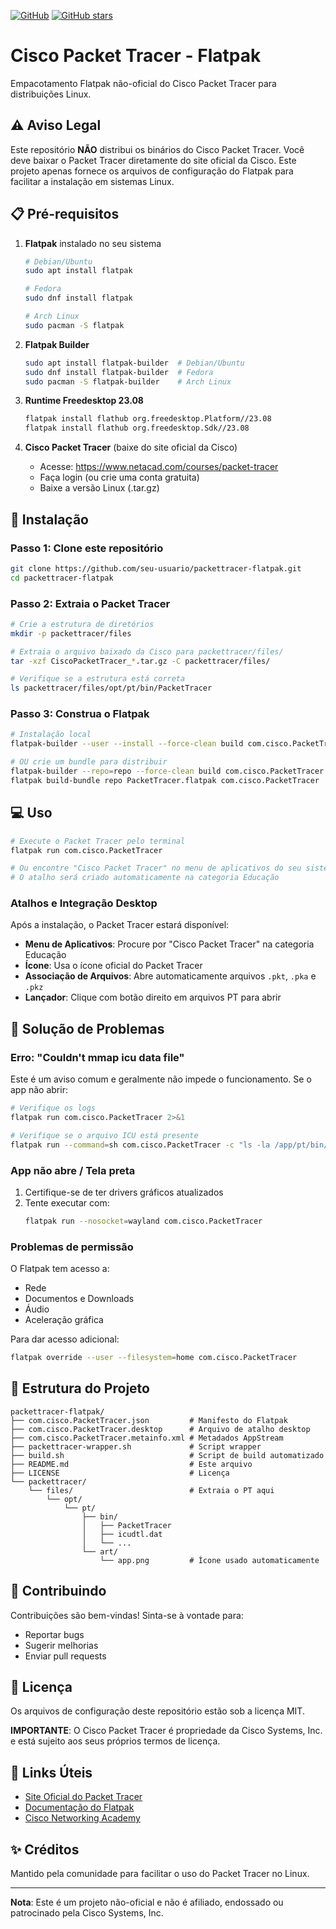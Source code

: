 [![GitHub](https://img.shields.io/github/license/wogawa-devops-cybsec/packettracer-flatpak)](LICENSE)
[![GitHub stars](https://img.shields.io/github/stars/wogawa-devops-cybsec/packettracer-flatpak)](https://github.com/wogawa-devops-cybsec/packettracer-flatpak/stargazers)

# Cisco Packet Tracer - Flatpak

Empacotamento Flatpak não-oficial do Cisco Packet Tracer para distribuições Linux.

## ⚠️ Aviso Legal

Este repositório **NÃO** distribui os binários do Cisco Packet Tracer. Você deve baixar o Packet Tracer diretamente do site oficial da Cisco. Este projeto apenas fornece os arquivos de configuração do Flatpak para facilitar a instalação em sistemas Linux.

## 📋 Pré-requisitos

1. **Flatpak** instalado no seu sistema
   ```bash
   # Debian/Ubuntu
   sudo apt install flatpak
   
   # Fedora
   sudo dnf install flatpak
   
   # Arch Linux
   sudo pacman -S flatpak
   ```

2. **Flatpak Builder**
   ```bash
   sudo apt install flatpak-builder  # Debian/Ubuntu
   sudo dnf install flatpak-builder  # Fedora
   sudo pacman -S flatpak-builder    # Arch Linux
   ```

3. **Runtime Freedesktop 23.08**
   ```bash
   flatpak install flathub org.freedesktop.Platform//23.08
   flatpak install flathub org.freedesktop.Sdk//23.08
   ```

4. **Cisco Packet Tracer** (baixe do site oficial da Cisco)
   - Acesse: https://www.netacad.com/courses/packet-tracer
   - Faça login (ou crie uma conta gratuita)
   - Baixe a versão Linux (.tar.gz)

## 🚀 Instalação

### Passo 1: Clone este repositório

```bash
git clone https://github.com/seu-usuario/packettracer-flatpak.git
cd packettracer-flatpak
```

### Passo 2: Extraia o Packet Tracer

```bash
# Crie a estrutura de diretórios
mkdir -p packettracer/files

# Extraia o arquivo baixado da Cisco para packettracer/files/
tar -xzf CiscoPacketTracer_*.tar.gz -C packettracer/files/

# Verifique se a estrutura está correta
ls packettracer/files/opt/pt/bin/PacketTracer
```

### Passo 3: Construa o Flatpak

```bash
# Instalação local
flatpak-builder --user --install --force-clean build com.cisco.PacketTracer.json

# OU crie um bundle para distribuir
flatpak-builder --repo=repo --force-clean build com.cisco.PacketTracer.json
flatpak build-bundle repo PacketTracer.flatpak com.cisco.PacketTracer
```

## 💻 Uso

```bash
# Execute o Packet Tracer pelo terminal
flatpak run com.cisco.PacketTracer

# Ou encontre "Cisco Packet Tracer" no menu de aplicativos do seu sistema
# O atalho será criado automaticamente na categoria Educação
```

### Atalhos e Integração Desktop

Após a instalação, o Packet Tracer estará disponível:
- **Menu de Aplicativos**: Procure por "Cisco Packet Tracer" na categoria Educação
- **Ícone**: Usa o ícone oficial do Packet Tracer
- **Associação de Arquivos**: Abre automaticamente arquivos `.pkt`, `.pka` e `.pkz`
- **Lançador**: Clique com botão direito em arquivos PT para abrir

## 🐛 Solução de Problemas

### Erro: "Couldn't mmap icu data file"
Este é um aviso comum e geralmente não impede o funcionamento. Se o app não abrir:

```bash
# Verifique os logs
flatpak run com.cisco.PacketTracer 2>&1

# Verifique se o arquivo ICU está presente
flatpak run --command=sh com.cisco.PacketTracer -c "ls -la /app/pt/bin/icudtl.dat"
```

### App não abre / Tela preta
1. Certifique-se de ter drivers gráficos atualizados
2. Tente executar com:
   ```bash
   flatpak run --nosocket=wayland com.cisco.PacketTracer
   ```

### Problemas de permissão
O Flatpak tem acesso a:
- Rede
- Documentos e Downloads
- Áudio
- Aceleração gráfica

Para dar acesso adicional:
```bash
flatpak override --user --filesystem=home com.cisco.PacketTracer
```

## 📁 Estrutura do Projeto

```
packettracer-flatpak/
├── com.cisco.PacketTracer.json         # Manifesto do Flatpak
├── com.cisco.PacketTracer.desktop      # Arquivo de atalho desktop
├── com.cisco.PacketTracer.metainfo.xml # Metadados AppStream
├── packettracer-wrapper.sh             # Script wrapper
├── build.sh                            # Script de build automatizado
├── README.md                           # Este arquivo
├── LICENSE                             # Licença
└── packettracer/
    └── files/                          # Extraia o PT aqui
        └── opt/
            └── pt/
                ├── bin/
                │   ├── PacketTracer
                │   ├── icudtl.dat
                │   └── ...
                └── art/
                    └── app.png         # Ícone usado automaticamente
```

## 🤝 Contribuindo

Contribuições são bem-vindas! Sinta-se à vontade para:
- Reportar bugs
- Sugerir melhorias
- Enviar pull requests

## 📝 Licença

Os arquivos de configuração deste repositório estão sob a licença MIT.

**IMPORTANTE**: O Cisco Packet Tracer é propriedade da Cisco Systems, Inc. e está sujeito aos seus próprios termos de licença.

## 🔗 Links Úteis

- [Site Oficial do Packet Tracer](https://www.netacad.com/courses/packet-tracer)
- [Documentação do Flatpak](https://docs.flatpak.org/)
- [Cisco Networking Academy](https://www.netacad.com/)

## ✨ Créditos

Mantido pela comunidade para facilitar o uso do Packet Tracer no Linux.

---

**Nota**: Este é um projeto não-oficial e não é afiliado, endossado ou patrocinado pela Cisco Systems, Inc.
